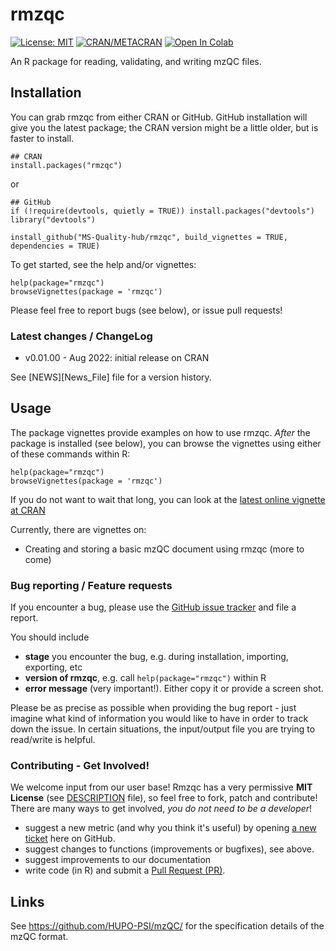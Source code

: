 # rmzqc

[![License: MIT](https://img.shields.io/badge/License-MIT-yellow.svg)](https://opensource.org/licenses/MIT)
[![CRAN/METACRAN](https://img.shields.io/cran/v/rmzqc)](https://cran.r-project.org/package=rmzqc)
[![Open In Colab](https://colab.research.google.com/assets/colab-badge.svg)](https://colab.research.google.com/github/MS-Quality-hub/rmzqc/blob/mwalzer-add-R-notebooks-and-containers/notebooks/babysteps_in_rmzqc.ipynb)

An R package for reading, validating, and writing mzQC files.

## Installation

You can grab rmzqc from either CRAN or GitHub. GitHub installation will give you the latest package; the CRAN version might be a little older, but is faster to install. 


    ## CRAN
    install.packages("rmzqc")
or

    ## GitHub
    if (!require(devtools, quietly = TRUE)) install.packages("devtools")
    library("devtools")
    
    install_github("MS-Quality-hub/rmzqc", build_vignettes = TRUE, dependencies = TRUE)

To get started, see the help and/or vignettes:

    help(package="rmzqc")
    browseVignettes(package = 'rmzqc')

Please feel free to report bugs (see below), or issue pull requests!    

### Latest changes / ChangeLog

  - v0.01.00 - Aug 2022: initial release on CRAN

See [NEWS][News_File] file for a version history.

## Usage

The package vignettes provide examples on how to use rmzqc. *After* the package is installed (see below),
you can browse the vignettes using either of these commands within R:

    help(package="rmzqc")
    browseVignettes(package = 'rmzqc')
  
If you do not want to wait that long, you can look at the 
[latest online vignette at CRAN](https://cran.r-project.org/package=rmzqc)

Currently, there are vignettes on:
 - Creating and storing a basic mzQC document using rmzqc
 (more to come)

### Bug reporting / Feature requests

If you encounter a bug, please use the [GitHub issue tracker][issuetracker] and file a report.

You should include
  - **stage** you encounter the bug, e.g. during installation, importing, exporting, etc
  - **version of rmzqc**, e.g. call `help(package="rmzqc")` within R
  - **error message** (very important!). Either copy it or provide a screen shot.

Please be as precise as possible when providing the bug report - just imagine what kind of information you would like to have in order
to track down the issue.
In certain situations, the input/output file you are trying to read/write is helpful.

### Contributing - Get Involved!

We welcome input from our user base!
Rmzqc has a very permissive **MIT License** (see [DESCRIPTION](DESCRIPTION) file), so feel free to fork, patch and contribute!
There are many ways to get involved, _you do not need to be a developer_!
  - suggest a new metric (and why you think it's useful) by opening [a new ticket][issuetracker] here on GitHub.
  - suggest changes to functions (improvements or bugfixes), see above.
  - suggest improvements to our documentation
  - write code (in R) and submit a [Pull Request (PR)][PullRequest].


## Links

See https://github.com/HUPO-PSI/mzQC/ for the specification details of the mzQC format.

  [issuetracker]: https://github.com/MS-Quality-hub/rmzqc/issues
  [PullRequest]: https://github.com/MS-Quality-hub/rmzqc/pulls
